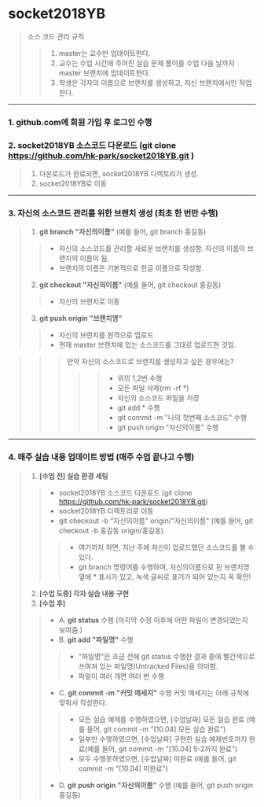 # socket2018YB
> 소스 코드 관리 규칙
>> 1. master는 교수만 업데이트한다.
>> 2. 교수는 수업 시간에 주어진 실습 문제 풀이를 수업 다음 날까지 master 브랜치에 업데이트한다.
>> 3. 학생은 각자의 이름으로 브랜치를 생성하고, 자신 브랜치에서만 작업한다. 
* * *
### 1. github.com에 회원 가입 후 로그인 수행
### 2. socket2018YB 소스코드 다운로드 (git clone https://github.com/hk-park/socket2018YB.git )
> 1) 다운로드가 완료되면, socket2018YB 디렉토리가 생성. 
> 2) socket2018YB로 이동
* * *
### 3. 자신의 소스코드 관리를 위한 브랜치 생성 (최초 한 번만 수행)
> 1) **git branch "자신의이름"** (예를 들어, git branch 홍길동)
>> * 자신의 소스코드를 관리할 새로운 브랜치를 생성함. 자신의 이름이 브랜치의 이름이 됨.
>> * 브랜치의 이름은 기본적으로 한글 이름으로 작성함. 
> 2) **git checkout "자신의이름"** (예를 들어, git checkout 홍길동)
>> * 자신의 브랜치로 이동
> 3) **git push origin "브랜치명"**
>> * 자신의 브랜치를 원격으로 업로드
>> * 현재 master 브랜치에 있는 소스코드를 그대로 업로드한 것임. 

>>> 만약 자신의 소스코드로 브랜치를 생성하고 싶은 경우에는? 
>>>>> * 위의 1,2번 수행
>>>>> * 모든 파일 삭제(rm -rf  *)
>>>>> * 자신의 소스코드 파일을 저장
>>>>> * git add *  수행
>>>>> * git commit -m "나의 첫번째 소스코드" 수행
>>>>> * git push origin "자신의이름" 수행
* * *
### 4. 매주 실습 내용 업데이트 방법 (매주 수업 끝나고 수행)
> 1) **[수업 전] 실습 환경 세팅**
>> * socket2018YB 소스코드 다운로드 (git clone https://github.com/hk-park/socket2018YB.git)
>> * socket2018YB 디렉토리로 이동
>> * git checkout -b "자신의이름" origin/"자신의이름" (예를 들어, git checkout -b 홍길동 origin/홍길동)
>>> - 여기까지 하면, 지난 주에 자신이 업로드했던 소스코드를 볼 수 있다.
>>> - git branch 명령어를 수행하여, 자신의이름으로 된 브랜치명 옆에 * 표시가 있고, 녹색 글씨로 표기가 되어 있는지 꼭 확인!
> 2) **[수업 도중] 각자 실습 내용 구현**
> 3) **[수업 후]**
>> + A. **git status** 수행 (마지막 수정 이후에 어떤 파일이 변경되었는지 보여줌.)
>> + B. **git add "파일명"** 수행 
>>> - "파일명"은 조금 전에 git status 수행한 결과 중에 빨간색으로 쓰여져 있는 파일명(Untracked Files)을 의미함.
>>> - 파일이 여러 개면 여러 번 수행 
>> + C. **git commit -m "커밋 메세지"** 수행
>> 커밋 메세지는 아래 규칙에 맞춰서 작성한다.
>>> * 모든 실습 예제를 수행하였으면, [수업날짜] 모든 실습 완료 (예를 들어, git commit -m "[10.04] 모든 실습 완료")
>>> * 일부만 수행하였으면, [수업날짜] 구현한 실습 예제번호까지 완료(예를 들어, git commit -m "[10.04] 5-2까지 완료")
>>> * 모두 수행못하였으면, [수업날짜] 미완료 (예를 들어, git commit -m "[10.04] 미완료")
>> + D. **git push origin "자신의이름"** 수행 (예를 들어, git push origin 홍길동)
